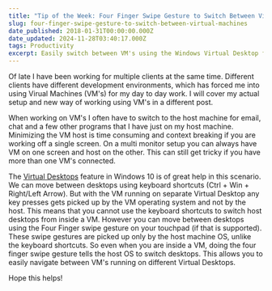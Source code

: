 ```yaml
---
title: "Tip of the Week: Four Finger Swipe Gesture to Switch Between Virtual Machines"
slug: four-finger-swipe-gesture-to-switch-between-virtual-machines
date_published: 2018-01-31T00:00:00.000Z
date_updated: 2024-11-28T03:40:17.000Z
tags: Productivity
excerpt: Easily switch between VM's using the Windows Virtual Desktop feature.
---
```


Of late I have been working for multiple clients at the same time. Different clients have different development environments, which has forced me into using Virual Machines (VM's) for my day to day work. I will cover my actual setup and new way of working using VM's in a different post.

When working on VM's I often have to switch to the host machine for email, chat and a few other programs that I have just on my host machine. Minimizing the VM host is time consuming and context breaking if you are working off a single screen. On a multi monitor setup you can always have VM on one screen and host on the other. This can still get tricky if you have more than one VM's connected.

The [Virtual Desktops](https://blogs.windows.com/windowsexperience/2015/04/16/virtual-desktops-in-windows-10-the-power-of-windowsmultiplied/) feature in Windows 10 is of great help in this scenario. We can move between desktops using keyboard shortcuts (Ctrl + Win + Right/Left Arrow). But with the VM running on separate Virtual Desktop any key presses gets picked up by the VM operating system and not by the host. This means that you cannot use the keyboard shortcuts to switch host desktops from inside a VM. However you can move between desktops using the Four Finger swipe gesture on your touchpad (if that is supported). These swipe gestures are picked up only by the host machine OS, unlike the keyboard shortcuts. So even when you are inside a VM, doing the four finger swipe gesture tells the host OS to switch desktops. This allows you to easily navigate between VM's running on different Virtual Desktops.

Hope this helps!
